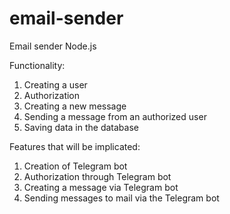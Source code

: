 # email-sender

Email sender Node.js

Functionality:

1. Creating a user
2. Authorization
3. Creating a new message
4. Sending a message from an authorized user
5. Saving data in the database

Features that will be implicated:

1. Creation of Telegram bot
2. Authorization through Telegram bot
3. Creating a message via Telegram bot
4. Sending messages to mail via the Telegram bot
